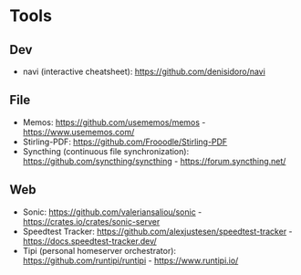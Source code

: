 # Tools

## Dev

* navi (interactive cheatsheet): https://github.com/denisidoro/navi

## File

* Memos: https://github.com/usememos/memos - https://www.usememos.com/
* Stirling-PDF: https://github.com/Frooodle/Stirling-PDF
* Syncthing (continuous file synchronization): https://github.com/syncthing/syncthing - https://forum.syncthing.net/

## Web

* Sonic: https://github.com/valeriansaliou/sonic - https://crates.io/crates/sonic-server
* Speedtest Tracker: https://github.com/alexjustesen/speedtest-tracker - https://docs.speedtest-tracker.dev/
* Tipi (personal homeserver orchestrator): https://github.com/runtipi/runtipi - https://www.runtipi.io/
